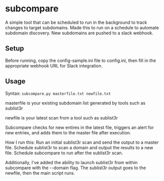 # subcompare

A simple tool that can be scheduled to run in the background to track changes to target subdomains. Made this to run on a schedule to automate subdomain discovery.
New subdomains are pushed to a slack webhook.

## Setup
Before running, copy the config-sample.ini file to config.ini, then fill in the appropriate webhook URL for Slack integration.

## Usage
Syntax: `subcompare.py masterfile.txt newfile.txt`

masterfile is your existing subdomain list generated by tools such as sublist3r

newfile is your latest scan from a tool such as sublist3r


Subcompare checks for new entires in the latest file, triggers an alert for new entries, and adds them to the master file after execution.


How I run this:
Run an initial sublist3r scan and send the output to a master file.
Schedule sublist3r to scan a domain and output the results to a new file.
Schedule subcompare to run after the sublist3r scan.


Additionally, I've added the ability to launch sublist3r from within subcompare with the --domain flag. The sublist3r output goes to the newfile, then the main script runs.

